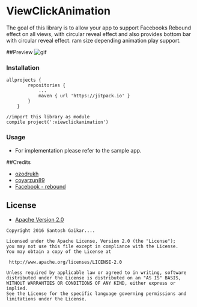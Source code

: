 # ViewClickAnimation


The goal of this library is to allow your app to support Facebooks Rebound effect on all views, with circular reveal effect and also provides bottom bar with circular reveal effect.
ram size depending animation play support.

##Preview
![gif](https://github.com/sgaikar1/ViewClickAnimation/blob/master/Screen/videotogif_2016.12.30_02.23.16.gif)



### Installation

```
allprojects {
		repositories {
			...
			maven { url 'https://jitpack.io' }
		}
	}

//import this library as module
compile project(':viewclickanimation')
```

### Usage

* For implementation please refer to the sample app.

##Credits

 * [ozodrukh](https://github.com/ozodrukh/CircularReveal)
 * [coyarzun89](https://github.com/coyarzun89/FabTransitionActivity)
 * [Facebook - rebound](https://github.com/facebook/rebound)
 
 
 ## License

* [Apache Version 2.0](http://www.apache.org/licenses/LICENSE-2.0.html)

```
Copyright 2016 Santosh Gaikar....

Licensed under the Apache License, Version 2.0 (the "License");
you may not use this file except in compliance with the License.
You may obtain a copy of the License at

 http://www.apache.org/licenses/LICENSE-2.0

Unless required by applicable law or agreed to in writing, software
distributed under the License is distributed on an "AS IS" BASIS,
WITHOUT WARRANTIES OR CONDITIONS OF ANY KIND, either express or implied.
See the License for the specific language governing permissions and
limitations under the License.
